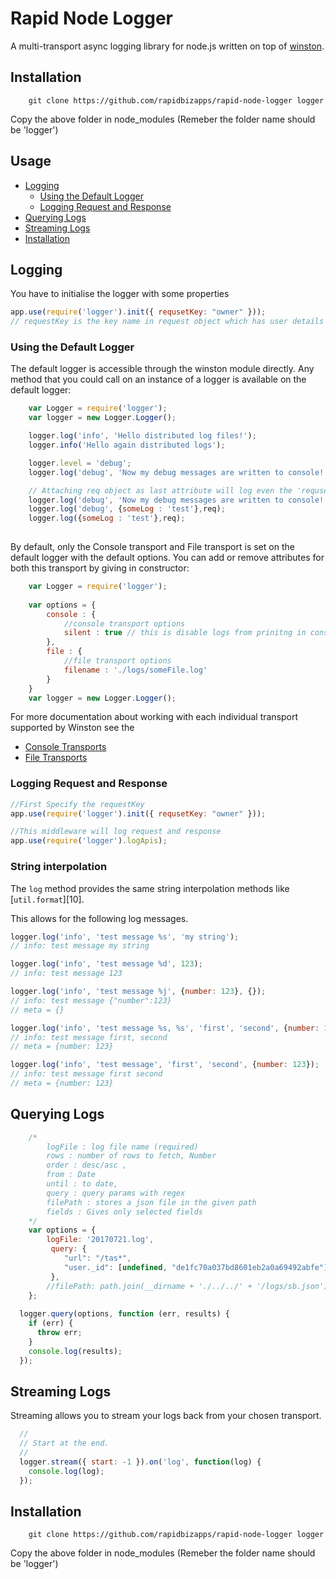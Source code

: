 # Rapid Node Logger

A multi-transport async logging library for node.js written on top of [winston](#http://github.com/winstonjs/winston). 


## Installation

```
    git clone https://github.com/rapidbizapps/rapid-node-logger logger
```
Copy the above folder in node_modules (Remeber the folder name should be 'logger')


## Usage


* [Logging](#logging)
  * [Using the Default Logger](#using-the-default-logger)
  * [Logging Request and Response](#logging-request-and-response)
* [Querying Logs](#querying-logs)
* [Streaming Logs](#streaming-logs)
* [Installation](#installation)


## Logging
You have to initialise the logger with some properties

```js
app.use(require('logger').init({ requsetKey: "owner" }));
// requestKey is the key name in request object which has user details [req.owner]
```

### Using the Default Logger
The default logger is accessible through the winston module directly. Any method that you could call on an instance of a logger is available on the default logger:

``` js
    var Logger = require('logger');
    var logger = new Logger.Logger();

    logger.log('info', 'Hello distributed log files!');
    logger.info('Hello again distributed logs');

    logger.level = 'debug';
    logger.log('debug', 'Now my debug messages are written to console!');

    // Attaching req object as last attribute will log even the 'requsetKey' attr from request object to the log record
    logger.log('debug', 'Now my debug messages are written to console!',req);
    logger.log('debug', {someLog : 'test'},req);
    logger.log({someLog : 'test'},req);
    
```

By default, only the Console transport and File transport is set on the default logger with the default options. You can add or remove attributes for both this transport by giving in constructor:

``` js
    var Logger = require('logger');
    
    var options = {
        console : {
            //console transport options
            silent : true // this is disable logs from prinitng in console 
        },
        file : {
            //file transport options
            filename : './logs/someFile.log'
        }
    }
    var logger = new Logger.Logger();
```


For more documentation about working with each individual transport supported by Winston see the 
* [Console Transports](#https://github.com/winstonjs/winston/blob/master/docs/transports.md#console-transport)
* [File Transports](#https://github.com/winstonjs/winston/blob/master/docs/transports.md#file-transport)

### Logging Request and Response
```js
//First Specify the requestKey
app.use(require('logger').init({ requsetKey: "owner" }));

//This middleware will log request and response
app.use(require('logger').logApis);

```

### String interpolation
The `log` method provides the same string interpolation methods like [`util.format`][10].

This allows for the following log messages.
``` js
logger.log('info', 'test message %s', 'my string');
// info: test message my string

logger.log('info', 'test message %d', 123);
// info: test message 123

logger.log('info', 'test message %j', {number: 123}, {});
// info: test message {"number":123}
// meta = {}

logger.log('info', 'test message %s, %s', 'first', 'second', {number: 123});
// info: test message first, second
// meta = {number: 123}

logger.log('info', 'test message', 'first', 'second', {number: 123});
// info: test message first second
// meta = {number: 123}

```





## Querying Logs

``` js
    /*
        logFile : log file name (required)
        rows : number of rows to fetch, Number
        order : desc/asc ,
        from : Date
        until : to date,
        query : query params with regex
        filePath : stores a json file in the given path
        fields : Gives only selected fields
    */
 	var options = {
		logFile: '20170721.log',
		 query: {
		 	"url": "/tas*",
		 	"user._id": [undefined, "de1fc70a037bd8601eb2a0a69492abfe"]
		 },
		//filePath: path.join(__dirname + './../../' + '/logs/sb.json')
	};
  
  logger.query(options, function (err, results) {
    if (err) {
      throw err;
    }
    console.log(results);
  });
```

## Streaming Logs
Streaming allows you to stream your logs back from your chosen transport.

``` js
  //
  // Start at the end.
  //
  logger.stream({ start: -1 }).on('log', function(log) {
    console.log(log);
  });
```


## Installation

```
    git clone https://github.com/rapidbizapps/rapid-node-logger logger
```
Copy the above folder in node_modules (Remeber the folder name should be 'logger')